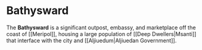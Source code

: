 # Bathysward
The **Bathysward** is a significant outpost, embassy, and marketplace off the coast of [[Meripol]], housing a large population of [[Deep Dwellers|Msanti]] that interface with the city and [[Aljiuedum|Aljiuedan Government]].